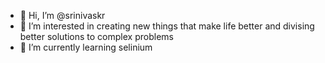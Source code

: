 - 👋 Hi, I’m @srinivaskr
- 👀 I’m interested in creating new things that make life better and divising better solutions to complex problems 
- 🌱 I’m currently learning selinium


<!---
srinivaskr11/srinivaskr11 is a ✨ special ✨ repository because its `README.md` (this file) appears on your GitHub profile.
You can click the Preview link to take a look at your changes.
--->
